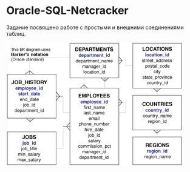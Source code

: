 # Oracle-SQL-Netcracker

Задание посвящено работе с простыми и внешними соединениями таблиц.

![alt text](https://raw.githubusercontent.com/AsyaEvloeva/Oracle-SQL-Netcracker/master/schema.gif)
